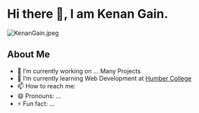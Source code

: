 # Hi there 👋, I am Kenan Gain.

![KenanGain.jpeg](https://github.com/KenanGain/KenanGain/blob/main/Screenshot_20230128-144804490-01.jpeg)

## About Me

- 🔭 I’m currently working on ... Many Projects
- 🌱 I’m currently learning Web Development at [Humber College](https://www.humber.ca/)
- 📫 How to reach me: 
- 😄 Pronouns: ...
- ⚡ Fun fact: ...

<!--
**KenanGain/KenanGain** is a ✨ _special_ ✨ repository because its `README.md` (this file) appears on your GitHub profile.

Here are some ideas to get you started:

- 🔭 I’m currently working on ...
- 🌱 I’m currently learning ...
- 👯 I’m looking to collaborate on ...
- 🤔 I’m looking for help with ...
- 💬 Ask me about ...
- 📫 How to reach me: ...
- 😄 Pronouns: ...
- ⚡ Fun fact: ...
-->
